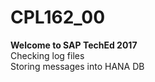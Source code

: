 # CPL162_00

**Welcome to SAP TechEd 2017**
<br>Checking log files
<br>Storing messages into HANA DB
